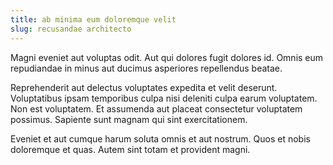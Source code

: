 ```yaml
---
title: ab minima eum doloremque velit
slug: recusandae architecto
---
```


Magni eveniet aut voluptas odit. Aut qui dolores fugit dolores id. Omnis eum repudiandae in minus aut ducimus asperiores repellendus beatae.

Reprehenderit aut delectus voluptates expedita et velit deserunt. Voluptatibus ipsam temporibus culpa nisi deleniti culpa earum voluptatem. Non est voluptatem. Et assumenda aut placeat consectetur voluptatem possimus. Sapiente sunt magnam qui sint exercitationem.

Eveniet et aut cumque harum soluta omnis et aut nostrum. Quos et nobis doloremque et quas. Autem sint totam et provident magni.
